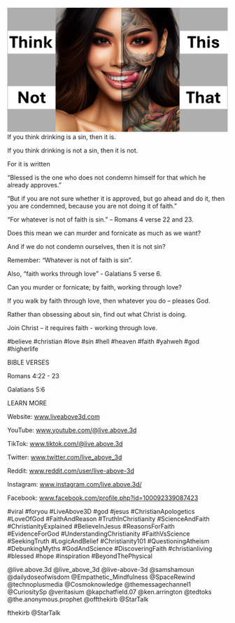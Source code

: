 ![Video cover image](./cover.jpg "cover photo")
If you think drinking is a sin, then it is.

If you think drinking is not a sin, then it is not.

For it is written

“Blessed is the one who does not condemn himself for that which he already approves.”

“But if you are not sure whether it is approved, but go ahead and do it, then you are condemned, because you are not doing it of faith.” 

“For whatever is not of faith is sin.” – Romans 4 verse 22 and 23.

Does this mean we can murder and fornicate as much as we want? 

And if we do not condemn ourselves, then it is not sin?

Remember: “Whatever is not of faith is sin”.

Also, “faith works through love” - Galatians 5 verse 6.

Can you murder or fornicate; by faith, working through love?

If you walk by faith through love, then whatever you do – pleases God.

Rather than obsessing about sin, find out what Christ is doing.

Join Christ – it requires faith - working through love. 

#believe #christian #love #sin #hell #heaven #faith #yahweh #god #higherlife


BIBLE VERSES

Romans 4:22 - 23

Galatians 5:6


LEARN MORE

Website: www.liveabove3d.com

YouTube: www.youtube.com/@live.above.3d

TikTok: www.tiktok.com/@live.above.3d

Twitter: www.twitter.com/live_above_3d

Reddit: www.reddit.com/user/live-above-3d

Instagram: www.instagram.com/live.above.3d/

Facebook: www.facebook.com/profile.php?id=100092339087423

#viral #foryou #LiveAbove3D #god #jesus #ChristianApologetics #LoveOfGod #FaithAndReason #TruthInChristianity #ScienceAndFaith #ChristianityExplained #BelieveInJesus #ReasonsForFaith #EvidenceForGod #UnderstandingChristianity #FaithVsScience #SeekingTruth #LogicAndBelief #Christianity101 #QuestioningAtheism #DebunkingMyths #GodAndScience #DiscoveringFaith #christianliving #blessed #hope #inspiration #BeyondThePhysical

@live.above.3d @live_above_3d @live-above-3d @samshamoun @dailydoseofwisdom @Empathetic_Mindfulness @SpaceRewind @technoplusmedia @Cosmoknowledge @themessagechannel1 @CuriositySp @veritasium @kapchatfield.07 @ken.arrington @tedtoks @the.anonymous.prophet @offthekirb @StarTalk



fthekirb @StarTalk



